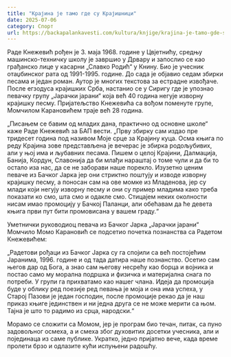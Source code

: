 ```yaml
---
title: "Крајина је тамо где су Крајишници"
date: 2025-07-06
category: Спорт
url: https://backapalankavesti.com/kultura/knjige/krajina-je-tamo-gde-su-krajisnici/
---
```


Раде Кнежевић рођен је 3. маја 1968. године у Цвјетнићу, средњу машинско-техничку школу је завршио у Дрвару и запослио се као грађанско лице у касарни „Славко Родић“ у Книну. Био је учесник отаџбинског рата од 1991-1995. године. До сада је објавио седам збирки песама и један роман. Аутор је многих текстова за естрадне извођаче. После егзодуса крајишких Срба, настанио се у Сиригу где је упознао певачку групу „Јарачки јарани“ која већ 40 година негује изворну крајишку песму. Пријатељство Кнежевића са вођом поменуте групе, Момчилом Карановићем траје већ 28 година.

„Писањем се бавим од младих дана, практично од основне школе“ каже Раде Кнежевић за БАП вести. „Прву збирку сам издао пре тридесет година под називом Моје срце за Крајину куца. Осма књига по реду Крајина зове представљена је вечерас је збирка родољубивих, али у њој има и љубавних песама. Пишем о целој Крајини, Далмација, Банија, Кордун, Славонија да би млађи нараштај о томе чули и да би то остало иза нас, да се не заборави наше порекло. Изузетно ценим певаче из Бачког Јарка јер они стриктно поштују и изводе изворну крајишку песму, а поносан сам на ове момке из Младенова, јер су млади који негују изворну песму и они су пример младима како треба показати ко смо, шта смо и одакле смо. Стицајем неких околности нисам имао промоцију у Бачкој Паланци, али обећавам да ће девета књига први пут бити промовисана у вашем граду.“

Уметнички руководиоц певача из Бачког Јарка „Јарачки јарани“ Момчило Момо Карановић се подсетио почетка познанства са Радетом Кнежевићем:

„Радетови рођаци из Бачког Јарка су га спојили са већ постојећим Јаранима, 1996. године и од тада датира наше познанство. Осетио сам његов дар од Бога, а знао сам његову несрећу као борца и војника и постао само му морална подршка и физичка и материјална снага по потреби. У групи га прихватамо као нашег члана. Идеја да промоција буде у облику ред поезије ред певања је моја и она има успеха, у Старој Пазови је један господин, после промоције рекао да је наш приказ књиге јединствен и ни једна друга се не може мерити са њом. Тајна је што то радимо из срца, народски.“

Морамо се сложити са Момом, јер је програм био течан, питак, са пуно задовољног осмеха, а и смеха због духовитих досетки учесника, али и појединаца из саме публике. Укратко, једно пријатно вече, када време пролети брзо и одлазите кући испуњени радошћу.
